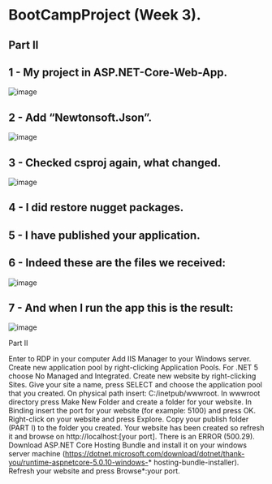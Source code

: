 # BootCampProject (Week 3).

## Part II

## 1 - My project in ASP.NET-Core-Web-App.
 ![image](https://user-images.githubusercontent.com/47865329/135423364-a5d79c90-9fd5-4d61-a256-b202ccc45b9c.png)

## 2 - Add “Newtonsoft.Json”.
![image](https://user-images.githubusercontent.com/47865329/135424865-8cec0478-e387-4d5a-ab88-2488b0cb5a31.png)

## 3 - Checked csproj again, what changed.
![image](https://user-images.githubusercontent.com/47865329/135426408-cf7ca759-b464-4bd6-81d3-a4f8654d9b96.png)

## 4 - I did restore nugget packages.
## 5 - I have published your application.

## 6 - Indeed these are the files we received:
![image](https://user-images.githubusercontent.com/47865329/135427843-e91608c3-cd87-4e1a-a683-d409f477bd58.png)

## 7 - And when I run the app this is the result:
![image](https://user-images.githubusercontent.com/47865329/135428326-4547e9c8-139d-4834-8d17-e48b738d423c.png)


Part II

Enter to RDP in your computer
Add IIS Manager to your Windows server.
Create new application pool by right-clicking Application Pools.
For .NET 5 choose No Managed and Integrated.
Create new website by right-clicking Sites.
Give your site a name, press SELECT and choose the application pool that you created.
On physical path insert: C:/inetpub/wwwroot.
In wwwroot directory press Make New Folder and create a folder for your website.
In Binding insert the port for your website (for example: 5100) and press OK.
Right-click on your website and press Explore.
Copy your publish folder (PART I) to the folder you created.
Your website has been created so refresh it and browse on http://localhost:[your port].
There is an ERROR (500.29).
Download ASP.NET Core Hosting Bundle and install it on your windows server machine (https://dotnet.microsoft.com/download/dotnet/thank-you/runtime-aspnetcore-5.0.10-windows-* hosting-bundle-installer).
Refresh your website and press Browse*:your port.
